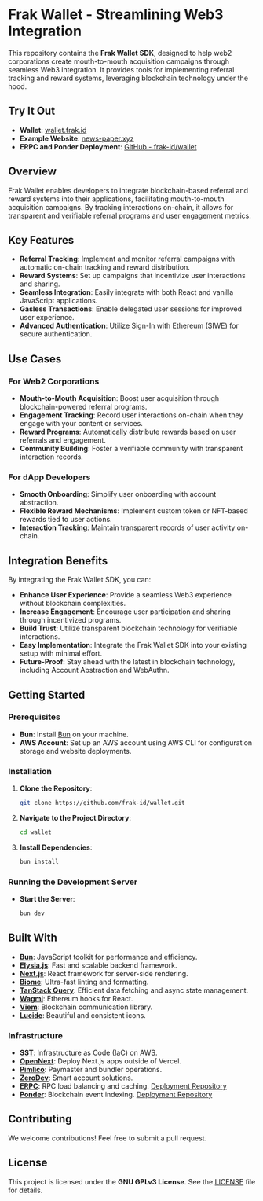 # Frak Wallet - Streamlining Web3 Integration

This repository contains the **Frak Wallet SDK**, designed to help web2 corporations create mouth-to-mouth acquisition campaigns through seamless Web3 integration. It provides tools for implementing referral tracking and reward systems, leveraging blockchain technology under the hood.

## Try It Out

- **Wallet**: [wallet.frak.id](https://wallet.frak.id)
- **Example Website**: [news-paper.xyz](https://news-paper.xyz)
- **ERPC and Ponder Deployment**: [GitHub - frak-id/wallet](https://github.com/frak-id/wallet)

## Overview

Frak Wallet enables developers to integrate blockchain-based referral and reward systems into their applications, facilitating mouth-to-mouth acquisition campaigns. By tracking interactions on-chain, it allows for transparent and verifiable referral programs and user engagement metrics.

## Key Features

- **Referral Tracking**: Implement and monitor referral campaigns with automatic on-chain tracking and reward distribution.
- **Reward Systems**: Set up campaigns that incentivize user interactions and sharing.
- **Seamless Integration**: Easily integrate with both React and vanilla JavaScript applications.
- **Gasless Transactions**: Enable delegated user sessions for improved user experience.
- **Advanced Authentication**: Utilize Sign-In with Ethereum (SIWE) for secure authentication.

## Use Cases

### For Web2 Corporations

- **Mouth-to-Mouth Acquisition**: Boost user acquisition through blockchain-powered referral programs.
- **Engagement Tracking**: Record user interactions on-chain when they engage with your content or services.
- **Reward Programs**: Automatically distribute rewards based on user referrals and engagement.
- **Community Building**: Foster a verifiable community with transparent interaction records.

### For dApp Developers

- **Smooth Onboarding**: Simplify user onboarding with account abstraction.
- **Flexible Reward Mechanisms**: Implement custom token or NFT-based rewards tied to user actions.
- **Interaction Tracking**: Maintain transparent records of user activity on-chain.

## Integration Benefits

By integrating the Frak Wallet SDK, you can:

- **Enhance User Experience**: Provide a seamless Web3 experience without blockchain complexities.
- **Increase Engagement**: Encourage user participation and sharing through incentivized programs.
- **Build Trust**: Utilize transparent blockchain technology for verifiable interactions.
- **Easy Implementation**: Integrate the Frak Wallet SDK into your existing setup with minimal effort.
- **Future-Proof**: Stay ahead with the latest in blockchain technology, including Account Abstraction and WebAuthn.

## Getting Started

### Prerequisites

- **Bun**: Install [Bun](https://bun.sh/) on your machine.
- **AWS Account**: Set up an AWS account using AWS CLI for configuration storage and website deployments.

### Installation

1. **Clone the Repository**:
   ```bash
   git clone https://github.com/frak-id/wallet.git
   ```
2. **Navigate to the Project Directory**:
   ```bash
   cd wallet
   ```
3. **Install Dependencies**:
   ```bash
   bun install
   ```

### Running the Development Server

- **Start the Server**:
  ```bash
  bun dev
  ```

## Built With

- **[Bun](https://bun.sh/)**: JavaScript toolkit for performance and efficiency.
- **[Elysia.js](https://elysiajs.com/)**: Fast and scalable backend framework.
- **[Next.js](https://nextjs.org/)**: React framework for server-side rendering.
- **[Biome](https://biomejs.dev/)**: Ultra-fast linting and formatting.
- **[TanStack Query](https://tanstack.com/)**: Efficient data fetching and async state management.
- **[Wagmi](https://wagmi.sh/)**: Ethereum hooks for React.
- **[Viem](https://viem.sh/)**: Blockchain communication library.
- **[Lucide](https://lucide.dev/)**: Beautiful and consistent icons.

### Infrastructure

- **[SST](https://sst.dev/)**: Infrastructure as Code (IaC) on AWS.
- **[OpenNext](https://open-next.js.org/)**: Deploy Next.js apps outside of Vercel.
- **[Pimlico](https://www.pimlico.io/)**: Paymaster and bundler operations.
- **[ZeroDev](https://zerodev.app/)**: Smart account solutions.
- **[ERPC](https://www.erpc.cloud/)**: RPC load balancing and caching. [Deployment Repository](https://github.com/frak-id/wallet)
- **[Ponder](https://ponder.sh/)**: Blockchain event indexing. [Deployment Repository](https://github.com/frak-id/wallet)

## Contributing

We welcome contributions! Feel free to submit a pull request.

## License

This project is licensed under the **GNU GPLv3 License**. See the [LICENSE](LICENSE) file for details.
